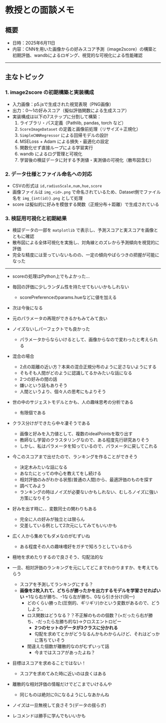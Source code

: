 # 教授との面談メモ

## 概要

- 日時：2025年6月11日
- 内容：CNNを用いた画像からの好みスコア予測（image2score）の構築と初期評価、wandbによるロギング、視覚的な可視化による性能確認

---

## 主なトピック

### 1. image2score の初期構築と実装構成

- 入力画像：p5.jsで生成された視覚表現（PNG画像）
- 出力：0〜1の好みスコア（擬似評価関数による生成スコア）
- 実装構成は以下の7ステップに分割して構築：
  1. ライブラリ・パス定義（Pathlib, pandas, torch など）
  2. `ScoreImageDataset` の定義と画像前処理（リサイズ＋正規化）
  3. `SimpleCNNRegressor` による回帰モデルの設計
  4. MSELoss + Adam による損失・最適化の設定
  5. 関数化せず直接ループによる学習実行
  6. wandb によるログ管理と可視化
  7. 学習後の検証データに対する予測値・実測値の可視化（散布図含む）

### 2. データ仕様とファイル命名への対応

- CSVの形式は `id,radiusScale,num,hue,score`
- 画像ファイルは `img_<id>.png` で命名されているため、Dataset側でファイル名を `img_{int(id)}.png` として処理
- score は擬似的に好みを模倣する関数（正規分布＋距離）で生成されている

### 3. 検証用可視化と初期結果

- 検証データの一部を `matplotlib` で表示し、予測スコアと実スコアを画像とともに確認
- 散布図による全体可視化を実施し、対角線とのズレから予測傾向を視覚的に評価
- 完全な精度には至っていないものの、一定の傾向やばらつきの把握が可能になった

---


- scoreの処理はPython上でもよかった...
- 毎回の評価に少しランダム性を持たせてもいいかもしれない
  - scorePreferenceのparams.hueなどに値を加える
- 次は今後になる
- 元のパラメータの再現ができるかもみてみて良い
- ノイズないしパーフェクトでも良かった
  - パラメータからならいけるとして、画像からなので変わったと考えられる
- 混合の場合
  - 2点の距離の近い方？本来の混合正規分布のように足さないようにする
  - そもそも人間がどのように認識してるかみたいな話になる
  - 2つの好みの間の話
  - 嫌いという話もありそう
  - 人間というより、個々人の思考にもよりそう
- 世の中のサジェストモデルとかも、人の趣味思考の分析である
  - 有限個である

- クラス分けができたら中々凄そうである
  - 画像と好みを入力値として、複数のidealPointsを取り出す
  - 教師なし学習のクラスタリングなので、ある程度先行研究ありそう
  - しかし、私はパラメータを知っているので、パラメータに戻してこれる

- 今このスコアまで出せたので、ランキングを作ることができそう
  - 決定木みたいな話になる
  - あなたにとっての中心を教えてをし続ける
  - 相対評価のみがわかる状態(普通の人間)から、最適評価のものを探す
  - 調べてみよう
  - ランキングの時はノイズが必要ないかもしれない、むしろノイズに強い方策になりそう

- 好みを出す時に、、変数同士の関わりもある
  - 完全に人の好みが独立とは限らん
  - 交差している例として2次元にしてみてもいいかも

- 広く人から集めてもダメなのがむずいね
  - ある程度その人の趣味嗜好をガチで知ろうとしているから

- 極地を求めたりするので良さそう、勾配法的な

- 一旦、相対評価のランキングを元にしてどこまでわかりますか、を考えてもらう
  - スコアを予測してランキングにする？
  - **画像を2枚入れて、どちらが勝ったかを出力するモデルを学習させればいい** +1なら右が勝ち、-1なら左が勝ち、0なら引き分け(同一)
    - どのくらい勝った(圧倒的、ギリギリ)かという変数があるので、どうしよう..
    - ロス関数はどうなる？？不正解のものの個数？(+だったら右が勝ち、-だったら左勝ち的な)→クロスエントロピー
      - **2つのセットのデータが3クラスに分かれる**
      - 勾配を求めてとかがどうなるんかもわからんけど、それはどっかに落ちていそう
    - 間違えた個数が離散的なのがむずいって話
      - 今まではスコアがあったよね？

- 目標はスコアを求めることではない！
  - スコアを求めてみた時に近いのは良くはある

- 離散的な相対評価の情報だけでどこまでいけるんや
  - 同じものは絶対に0になるようにしなあかんね

- ノイズは一旦無視して良さそう(データの揺らぎ)

- レコメンドは勝手に学んでもいいかも